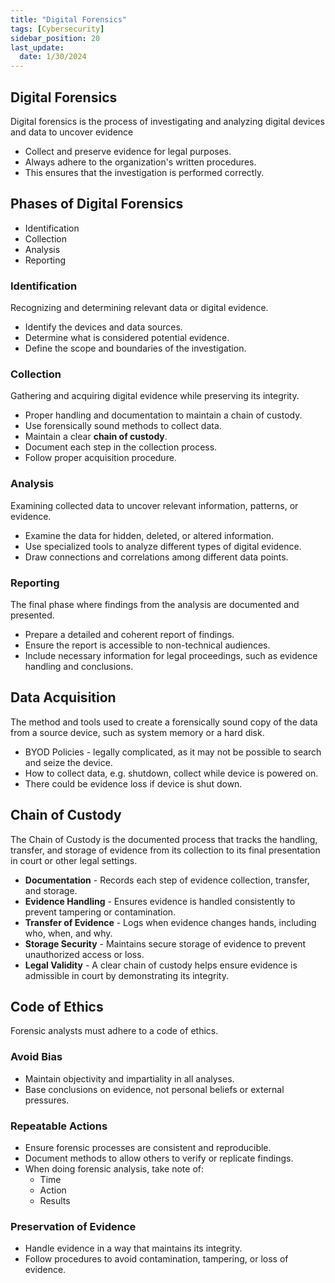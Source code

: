 ```yaml
---
title: "Digital Forensics"
tags: [Cybersecurity]
sidebar_position: 20
last_update:
  date: 1/30/2024
---
```



## Digital Forensics

Digital forensics is the process of investigating and analyzing digital devices and data to uncover evidence 

- Collect and preserve evidence for legal purposes.
- Always adhere to the organization's written procedures.
- This ensures that the investigation is performed correctly.

## Phases of Digital Forensics

- Identification 
- Collection
- Analysis 
- Reporting

### Identification 

Recognizing and determining relevant data or digital evidence.

- Identify the devices and data sources.
- Determine what is considered potential evidence.
- Define the scope and boundaries of the investigation.

### Collection

Gathering and acquiring digital evidence while preserving its integrity.

- Proper handling and documentation to maintain a chain of custody.
- Use forensically sound methods to collect data.
- Maintain a clear **chain of custody**.
- Document each step in the collection process.
- Follow proper acquisition procedure.

### Analysis 

Examining collected data to uncover relevant information, patterns, or evidence.

- Examine the data for hidden, deleted, or altered information.
- Use specialized tools to analyze different types of digital evidence.
- Draw connections and correlations among different data points.

### Reporting

The final phase where findings from the analysis are documented and presented.

- Prepare a detailed and coherent report of findings.
- Ensure the report is accessible to non-technical audiences.
- Include necessary information for legal proceedings, such as evidence handling and conclusions.

## Data Acquisition 

The method and tools used to create a forensically sound copy of the data from a source device, such as system memory or a hard disk.

- BYOD Policies - legally complicated, as it may not be possible to search and seize the device.
- How to collect data, e.g. shutdown, collect while device is powered on.
- There could be evidence loss if device is shut down.

## Chain of Custody

The Chain of Custody is the documented process that tracks the handling, transfer, and storage of evidence from its collection to its final presentation in court or other legal settings. 

- **Documentation** - Records each step of evidence collection, transfer, and storage.
- **Evidence Handling** - Ensures evidence is handled consistently to prevent tampering or contamination.
- **Transfer of Evidence** - Logs when evidence changes hands, including who, when, and why.
- **Storage Security** - Maintains secure storage of evidence to prevent unauthorized access or loss.
- **Legal Validity** - A clear chain of custody helps ensure evidence is admissible in court by demonstrating its integrity.

## Code of Ethics 

Forensic analysts must adhere to a code of ethics.

### Avoid Bias

  - Maintain objectivity and impartiality in all analyses.
  - Base conclusions on evidence, not personal beliefs or external pressures.

### Repeatable Actions

  - Ensure forensic processes are consistent and reproducible.
  - Document methods to allow others to verify or replicate findings.
  - When doing forensic analysis, take note of:
    - Time 
    - Action
    - Results

### Preservation of Evidence

  - Handle evidence in a way that maintains its integrity.
  - Follow procedures to avoid contamination, tampering, or loss of evidence.




